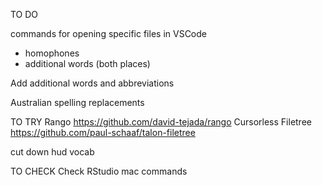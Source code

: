 TO DO

commands for opening specific files in VSCode 
- homophones 
- additional words (both places)

Add additional words and abbreviations 

Australian spelling replacements 



TO TRY
Rango https://github.com/david-tejada/rango
Cursorless 
Filetree https://github.com/paul-schaaf/talon-filetree

cut down hud vocab


TO CHECK
Check RStudio mac commands
